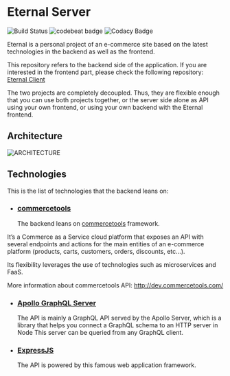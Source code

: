 # Eternal Server

![Build Status](https://api.travis-ci.org/jortizsao/eternal-server.svg?branch=master)
![codebeat badge](https://codebeat.co/badges/da34b901-773d-4a9e-b25d-83c1340619cb)
![Codacy Badge](https://api.codacy.com/project/badge/Grade/c5637197400e4cb8b784761415601136)

Eternal is a personal project of an e-commerce site based on the latest technologies in the backend as well as the frontend.

This repository refers to the backend side of the application. If you are interested in the frontend part, please check the following repository: [Eternal Client](https://github.com/jortizsao/eternal-client)

The two projects are completely decoupled. Thus, they are flexible enough that you can use both projects together, or the server side alone as API using your own frontend, or using your own backend with the Eternal frontend.

## Architecture

![ARCHITECTURE](<https://s3.amazonaws.com/eternal-documentation/eternal-architecture+(8).png>)

## Technologies

This is the list of technologies that the backend leans on:

* ### [commercetools](https://commercetools.com)
  The backend leans on [commercetools](https://commercetools.com) framework.

It’s a Commerce as a Service cloud platform that exposes an API with several endpoints and actions for the main entities of an e-commerce platform (products, carts, customers, orders, discounts, etc…).

Its flexibility leverages the use of technologies such as microservices and FaaS.

More information about commercetools API: http://dev.commercetools.com/

* ### [Apollo GraphQL Server](https://www.apollographql.com/docs/apollo-server/)

  The API is mainly a GraphQL API served by the Apollo Server, which is a library that helps you connect a GraphQL schema to an HTTP server in Node
  This server can be queried from any GraphQL client.

* ### [ExpressJS](http://expressjs.com/)
  The API is powered by this famous web application framework.
